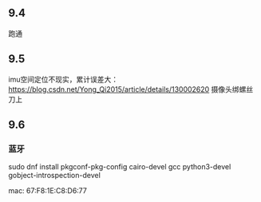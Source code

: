 ## 9.4
跑通
## 9.5
imu空间定位不现实，累计误差大：
https://blog.csdn.net/Yong_Qi2015/article/details/130002620
摄像头绑螺丝刀上
## 9.6
### 蓝牙
sudo dnf install pkgconf-pkg-config cairo-devel gcc python3-devel gobject-introspection-devel

mac: 67:F8:1E:C8:D6:77
